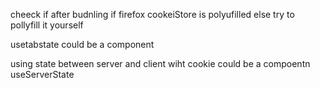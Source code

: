 cheeck if after budnling if firefox cookeiStore is polyufilled else try to pollyfill it yourself

usetabstate could be a component

using state between server and client wiht cookie could be a compoentn useServerState
